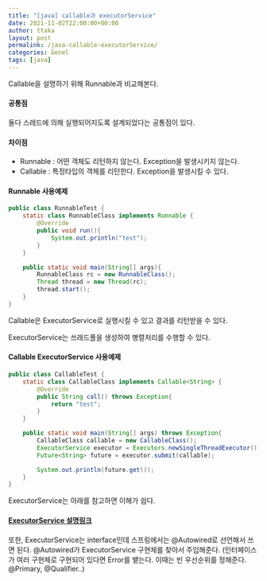 ```yaml
---
title: "[java] callable과 executorService"
date: 2021-11-02T22:00:00+00:00
author: ttaka
layout: post
permalink: /java-callable-executorService/
categories: Genel
tags: [java]
---
```


Callable을 설명하기 위해 Runnable과 비교해본다.

#### 공통점
둘다 스레드에 의해 실행되어지도록 설계되었다는 공통점이 있다.

#### 차이점 
- Runnable : 어떤 객체도 리턴하지 않는다. Exception을 발생시키지 않는다.
- Callable : 특정타입의 객체를 리턴한다. Exception을 발생시킬 수 있다.

#### Runnable 사용예제
```java
public class RunnableTest {
    static class RunnableClass implements Runnable {
        @Override
        public void run(){
            System.out.println("test");
        }
    }

    public static void main(String[] args){
        RunnableClass rc = new RunnableClass();
        Thread thread = new Thread(rc);
        thread.start();
    }
}
```

Callable은 ExecutorService로 실행시킬 수 있고 결과를 리턴받을 수 있다.

ExecutorService는 쓰래드풀을 생성하여 병렬처리를 수행할 수 있다.

#### Callable ExecutorService 사용예제
```java
public class CallableTest {
    static class CallableClass implements Callable<String> {
        @Override
        public String call() throws Exception{
            return "test";
        }
    }

    public static void main(String[] args) throws Exception{
        CallableClass callable = new CallableClass();
        ExecutorService executor = Executors.newSingleThreadExecutor();
        Future<String> future = executor.submit(callable);

        System.out.println(future.get());
    }
}
```

ExecutorService는 아래를 참고하면 이해가 쉽다.
<br/>

#### [ExecutorService 설명링크](https://codechacha.com/ko/java-executors/)

또한, ExecutorService는 interface인데 스프링에서는 @Autowired로 선언해서 쓰면 된다.
@Autowired가 ExecutorService 구현체를 찾아서 주입해준다.
(인터페이스가 여러 구현체로 구현되어 있다면 Error를 뱉는다. 이때는 빈 우선순위를 정해준다. @Primary, @Qualifier..)





